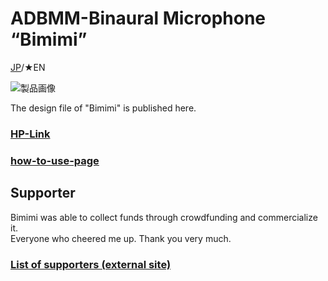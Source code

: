 # ADBMM-Binaural Microphone “Bimimi”
[JP](README.md)/★EN

![製品画像]()

The design file of "Bimimi" is published here.

### [HP-Link](http://bit-trade-one.co.jp/) 

### [how-to-use-page](https://github.com/bit-trade-one/-ADXXXXX-Template/raw/master/Manual)

## Supporter

Bimimi was able to collect funds through crowdfunding and commercialize it.  
Everyone who cheered me up. Thank you very much.
### [List of supporters (external site)](https://camp-fire.jp/projects/623002/backers)
